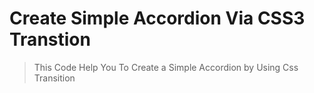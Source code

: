 # Create Simple Accordion Via CSS3 Transtion
> This Code Help You To Create a Simple Accordion by Using Css Transition
